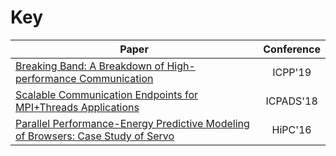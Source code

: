 # Key

| Paper	| Conference |
| ---	|:---:		 |
| [Breaking Band: A Breakdown of High-performance Communication](https://github.com/rzambre/research-docs/blob/master/papers/icpp_19_preprint.pdf)   	| ICPP'19   	|
| [Scalable Communication Endpoints for MPI+Threads Applications](https://github.com/rzambre/research-docs/blob/master/papers/icpads_18_preprint.pdf)   	| ICPADS'18  	|
| [Parallel Performance-Energy Predictive Modeling of Browsers: Case Study of Servo](https://github.com/rzambre/research-docs/blob/master/papers/hipc_16_paper.pdf)	| HiPC'16 |
